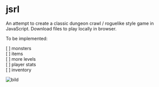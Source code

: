 # jsrl

An attempt to create a classic dungeon crawl / roguelike style game in JavaScript. Download files to play locally in browser.

To be implemented:

[ ] monsters<br>
[ ] items<br>
[ ] more levels<br>
[ ] player stats<br>
[ ] inventory<br>


![bild](https://user-images.githubusercontent.com/109295151/223055255-2c295ebf-fa86-48b7-8d73-32cd291a6e54.png)

